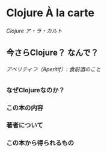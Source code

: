 # Clojure À la carte
###### Clojure ア・ラ・カルト

## 今さらClojure？ なんで？

###### アベリティフ（Aperitif）: 食前酒のこと

### なぜClojureなのか？
### この本の内容
### 著者について
### この本から得られるもの
